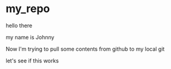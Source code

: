 # my_repo

hello there

my name is Johnny

Now I'm trying to pull some contents from github to my local git

let's see if this works
